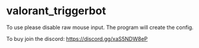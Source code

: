 # valorant_triggerbot
To use please disable raw mouse input.
The program will create the config.

To buy join the discord: https://discord.gg/xaS5NDW8eP
